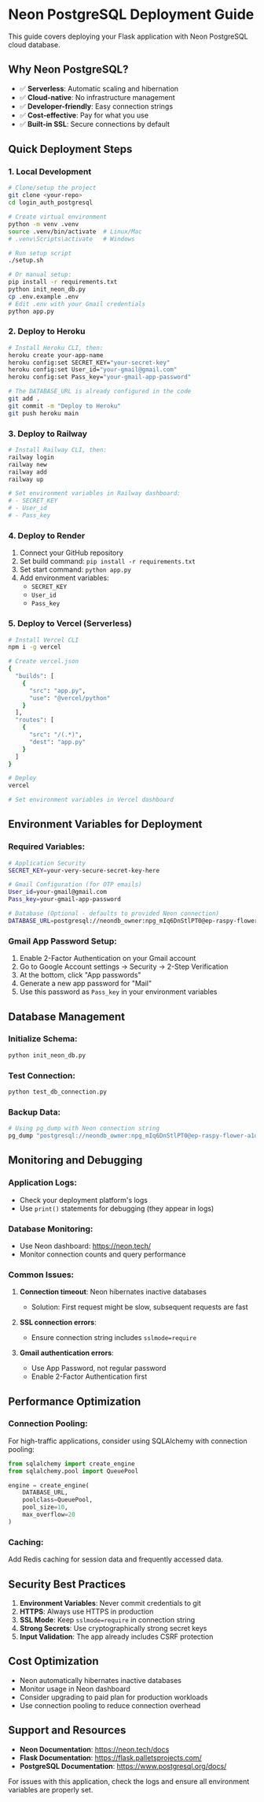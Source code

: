 # Neon PostgreSQL Deployment Guide

This guide covers deploying your Flask application with Neon PostgreSQL cloud database.

## Why Neon PostgreSQL?

- ✅ **Serverless**: Automatic scaling and hibernation
- ✅ **Cloud-native**: No infrastructure management
- ✅ **Developer-friendly**: Easy connection strings
- ✅ **Cost-effective**: Pay for what you use
- ✅ **Built-in SSL**: Secure connections by default

## Quick Deployment Steps

### 1. Local Development

```bash
# Clone/setup the project
git clone <your-repo>
cd login_auth_postgresql

# Create virtual environment
python -m venv .venv
source .venv/bin/activate  # Linux/Mac
# .venv\Scripts\activate   # Windows

# Run setup script
./setup.sh

# Or manual setup:
pip install -r requirements.txt
python init_neon_db.py
cp .env.example .env
# Edit .env with your Gmail credentials
python app.py
```

### 2. Deploy to Heroku

```bash
# Install Heroku CLI, then:
heroku create your-app-name
heroku config:set SECRET_KEY="your-secret-key"
heroku config:set User_id="your-gmail@gmail.com"
heroku config:set Pass_key="your-gmail-app-password"

# The DATABASE_URL is already configured in the code
git add .
git commit -m "Deploy to Heroku"
git push heroku main
```

### 3. Deploy to Railway

```bash
# Install Railway CLI, then:
railway login
railway new
railway add
railway up

# Set environment variables in Railway dashboard:
# - SECRET_KEY
# - User_id  
# - Pass_key
```

### 4. Deploy to Render

1. Connect your GitHub repository
2. Set build command: `pip install -r requirements.txt`
3. Set start command: `python app.py`
4. Add environment variables:
   - `SECRET_KEY`
   - `User_id`
   - `Pass_key`

### 5. Deploy to Vercel (Serverless)

```bash
# Install Vercel CLI
npm i -g vercel

# Create vercel.json
{
  "builds": [
    {
      "src": "app.py",
      "use": "@vercel/python"
    }
  ],
  "routes": [
    {
      "src": "/(.*)",
      "dest": "app.py"
    }
  ]
}

# Deploy
vercel

# Set environment variables in Vercel dashboard
```

## Environment Variables for Deployment

### Required Variables:

```bash
# Application Security
SECRET_KEY=your-very-secure-secret-key-here

# Gmail Configuration (for OTP emails)
User_id=your-gmail@gmail.com
Pass_key=your-gmail-app-password

# Database (Optional - defaults to provided Neon connection)
DATABASE_URL=postgresql://neondb_owner:npg_mIq6DnStlPT0@ep-raspy-flower-a1ddrzcr-pooler.ap-southeast-1.aws.neon.tech/neondb?sslmode=require&channel_binding=require
```

### Gmail App Password Setup:

1. Enable 2-Factor Authentication on your Gmail account
2. Go to Google Account settings → Security → 2-Step Verification
3. At the bottom, click "App passwords"
4. Generate a new app password for "Mail"
5. Use this password as `Pass_key` in your environment variables

## Database Management

### Initialize Schema:
```bash
python init_neon_db.py
```

### Test Connection:
```bash
python test_db_connection.py
```

### Backup Data:
```bash
# Using pg_dump with Neon connection string
pg_dump "postgresql://neondb_owner:npg_mIq6DnStlPT0@ep-raspy-flower-a1ddrzcr-pooler.ap-southeast-1.aws.neon.tech/neondb?sslmode=require" > backup.sql
```

## Monitoring and Debugging

### Application Logs:
- Check your deployment platform's logs
- Use `print()` statements for debugging (they appear in logs)

### Database Monitoring:
- Use Neon dashboard: https://neon.tech/
- Monitor connection counts and query performance

### Common Issues:

1. **Connection timeout**: Neon hibernates inactive databases
   - Solution: First request might be slow, subsequent requests are fast

2. **SSL connection errors**: 
   - Ensure connection string includes `sslmode=require`

3. **Gmail authentication errors**:
   - Use App Password, not regular password
   - Enable 2-Factor Authentication first

## Performance Optimization

### Connection Pooling:
For high-traffic applications, consider using SQLAlchemy with connection pooling:

```python
from sqlalchemy import create_engine
from sqlalchemy.pool import QueuePool

engine = create_engine(
    DATABASE_URL,
    poolclass=QueuePool,
    pool_size=10,
    max_overflow=20
)
```

### Caching:
Add Redis caching for session data and frequently accessed data.

## Security Best Practices

1. **Environment Variables**: Never commit credentials to git
2. **HTTPS**: Always use HTTPS in production
3. **SSL Mode**: Keep `sslmode=require` in connection string
4. **Strong Secrets**: Use cryptographically strong secret keys
5. **Input Validation**: The app already includes CSRF protection

## Cost Optimization

- Neon automatically hibernates inactive databases
- Monitor usage in Neon dashboard
- Consider upgrading to paid plan for production workloads
- Use connection pooling to reduce connection overhead

## Support and Resources

- **Neon Documentation**: https://neon.tech/docs
- **Flask Documentation**: https://flask.palletsprojects.com/
- **PostgreSQL Documentation**: https://www.postgresql.org/docs/

For issues with this application, check the logs and ensure all environment variables are properly set.

